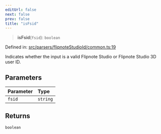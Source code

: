 ```yaml
---
editUrl: false
next: false
prev: false
title: "isFsid"
---
```


> **isFsid**(`fsid`): `boolean`

Defined in: [src/parsers/flipnoteStudioId/common.ts:19](https://github.com/jaames/flipnote.js/blob/8ec10f089e866d1297261b52ab6750bd899577ce/src/parsers/flipnoteStudioId/common.ts#L19)

Indicates whether the input is a valid Flipnote Studio or Flipnote Studio 3D user ID.

## Parameters

| Parameter | Type |
| :------ | :------ |
| `fsid` | `string` |

## Returns

`boolean`
